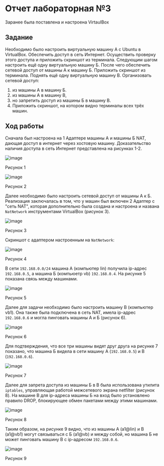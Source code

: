 # Отчет лабораторная №3
Заранее была поставлена и настроена VirtaulBox
## Задание
Необходимо было настроить виртуальную машину А с Ubuntu в VirtualBox. Обеспечить доступ в сеть Интернет. Осуществить проверку этого доступа и приложить скриншот из терминала. Следующим шагом настроить ещё одну виртуальную машину Б. После чего обеспечить сетевой доступ от машины А к машину Б. Приложить скриншот из терминала. Поднять ещё одну виртуальную машину В. Организовать сетевой доступ:

1. из машины А в машину Б.
2. из машины А в машину В,
3. но запретить доступ из машины Б в машину В.
4. Приложить скриншот, на котором видно терминалы всех трёх машин.

## Ход работы
Сначала был настроена на 1 Адаптере машины А и машины Б NAT, дающая доступ в интернет через хостовую машину. Доказательство наличия доступа в сеть Интернет представлена на рисунках 1-2.

![image](https://github.com/kromilka/itmo_informatics_3/assets/60718613/6e385ef1-3423-45ff-b47b-1661a808ddbb)

Рисунок 1

![image](https://github.com/kromilka/itmo_informatics_3/assets/60718613/cb981a9a-7a9b-4404-b5f3-3591c0be6861)

Рисунок 2

Далее необходимо было настроить сетевой доступ от машины А к Б. Реализация заключалась в том, что у машин был включен 2 Адаптер с "сеть NAT", которая дополнительно была создана и настроена и названа `NatNetwork` инструментами VirtualBox (рисунок 3). 

![image](https://github.com/kromilka/itmo_informatics_3/assets/60718613/28710888-fb73-4279-a291-fcbb0743748f)

Рисунок 3

Скриншот с адаптером настроенным на `NatNetwork`:

![image](https://github.com/kromilka/itmo_informatics_3/assets/60718613/f11808b5-1353-4121-bef9-21c962a4644a)


Рисунок 4

В сети `192.168.0.0/24` машина А (компьютер lin) получила ip-адрес `192.168.0.5`, а машина Б (компьюетр vb) `192.168.0.4`. На рисунке 5 показана связь между машинами.

![image](https://github.com/kromilka/itmo_informatics_3/assets/60718613/1bd00b41-d0ac-4d03-b577-a18bc0177c95)

Рисунок 5

Далее для задачи необходимо было настроить машину В (компьютер vb1). Она также была подключена в сеть NAT, имела ip-адрес `192.168.0.6` и могла пинговать машины А и Б (рисунок 6).

![image](https://github.com/kromilka/itmo_informatics_3/assets/60718613/d0f867da-30cc-4f01-b2ae-40caee212544)

Рисунок 6

Для подтверждения, что все три машины видят друг друга на рисунке 7 показано, что машина Б видела в сети машину А (`192.168.0.5`) и В (`192.168.0.6`).

![image](https://github.com/kromilka/itmo_informatics_3/assets/60718613/4c5360a7-4bf1-494f-b8e7-a80c72796832)

Рисунок 7

Далее для запрета доступа из машины Б в В была использована утилита `iptables`, управляющая работой межсетевого экрана netfilter (рисунок 8). На машине В для ip-адреса машины Б на вход было установлено правило DROP, блокирующее обмен пакетами между этими машинами.

![image](https://github.com/kromilka/itmo_informatics_3/assets/60718613/a4ee0819-9671-4f98-8a96-024a0e6e04ed)

Рисунок 8

Таким образом, на рисунке 9 видно, что из машины А (a1@lin) и В (a1@vb1) могут связываться с Б (a1@vb) и между собой, но машина Б не может пинговать машину В с ip-адресом `192.168.0.6`.

![image](https://github.com/kromilka/itmo_informatics_3/assets/60718613/9e8272cc-9432-43d2-b9b1-d8e7cd4e3a72)

Рисунок 9
